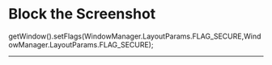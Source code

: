 
<h1>Block the Screenshot</h1> 
getWindow().setFlags(WindowManager.LayoutParams.FLAG_SECURE,WindowManager.LayoutParams.FLAG_SECURE);

<br>
<hr/>
<br>
















































































